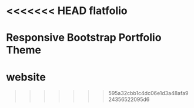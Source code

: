 <<<<<<< HEAD
flatfolio
=========

Responsive Bootstrap Portfolio Theme
=======
# website
>>>>>>> 595a32cbb1c4dc06e1d3a48afa924356522095d6
